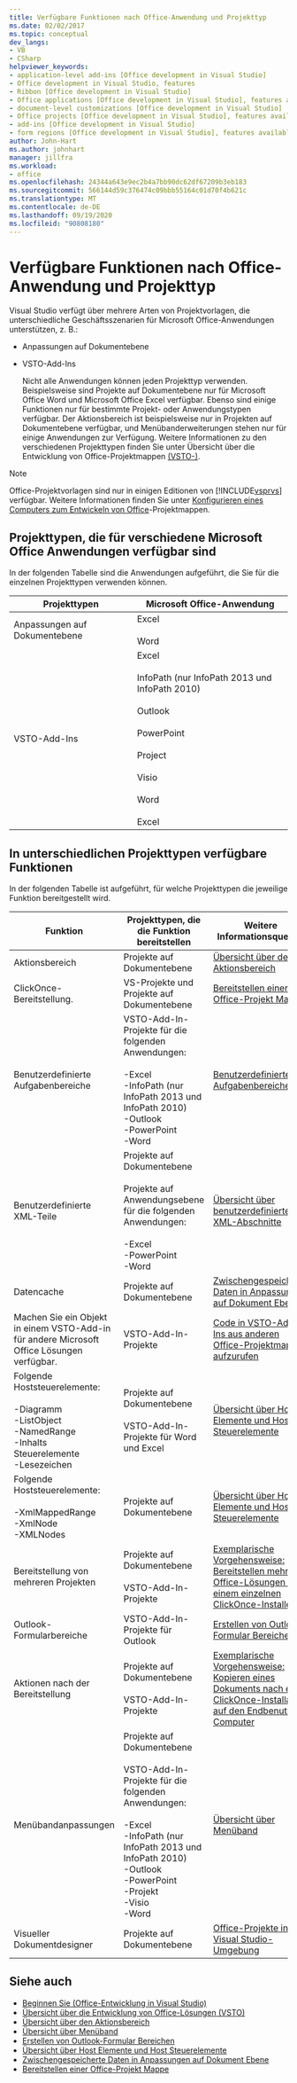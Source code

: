 ```yaml
---
title: Verfügbare Funktionen nach Office-Anwendung und Projekttyp
ms.date: 02/02/2017
ms.topic: conceptual
dev_langs:
- VB
- CSharp
helpviewer_keywords:
- application-level add-ins [Office development in Visual Studio]
- Office development in Visual Studio, features
- Ribbon [Office development in Visual Studio]
- Office applications [Office development in Visual Studio], features available
- document-level customizations [Office development in Visual Studio]
- Office projects [Office development in Visual Studio], features available
- add-ins [Office development in Visual Studio]
- form regions [Office development in Visual Studio], features available
author: John-Hart
ms.author: johnhart
manager: jillfra
ms.workload:
- office
ms.openlocfilehash: 24344a643e9ec2b4a7bb90dc62df67209b3eb183
ms.sourcegitcommit: 566144d59c376474c09bbb55164c01d70f4b621c
ms.translationtype: MT
ms.contentlocale: de-DE
ms.lasthandoff: 09/19/2020
ms.locfileid: "90808180"
---
```

# <a name="features-available-by-office-application-and-project-type"></a>Verfügbare Funktionen nach Office-Anwendung und Projekttyp
  Visual Studio verfügt über mehrere Arten von Projektvorlagen, die unterschiedliche Geschäftsszenarien für Microsoft Office-Anwendungen unterstützen, z. B.:

- Anpassungen auf Dokumentebene

- VSTO-Add-Ins

  Nicht alle Anwendungen können jeden Projekttyp verwenden. Beispielsweise sind Projekte auf Dokumentebene nur für Microsoft Office Word und Microsoft Office Excel verfügbar. Ebenso sind einige Funktionen nur für bestimmte Projekt- oder Anwendungstypen verfügbar. Der Aktionsbereich ist beispielsweise nur in Projekten auf Dokumentebene verfügbar, und Menübanderweiterungen stehen nur für einige Anwendungen zur Verfügung. Weitere Informationen zu den verschiedenen Projekttypen finden Sie unter Übersicht über die Entwicklung von Office-Projektmappen [&#40;VSTO-&#41;](../vsto/office-solutions-development-overview-vsto.md).

> [!NOTE]
> Office-Projektvorlagen sind nur in einigen Editionen von [!INCLUDE[vsprvs](../sharepoint/includes/vsprvs-md.md)] verfügbar. Weitere Informationen finden Sie unter [Konfigurieren eines Computers zum Entwickeln von Office](../vsto/configuring-a-computer-to-develop-office-solutions.md)-Projektmappen.

## <a name="project-types-available-for-different-microsoft-office-applications"></a>Projekttypen, die für verschiedene Microsoft Office Anwendungen verfügbar sind
 In der folgenden Tabelle sind die Anwendungen aufgeführt, die Sie für die einzelnen Projekttypen verwenden können.

|Projekttypen|Microsoft Office-Anwendung|
|-------------------|----------------------------------|
|Anpassungen auf Dokumentebene|Excel<br /><br /> Word|
|VSTO-Add-Ins|Excel<br /><br /> InfoPath (nur InfoPath 2013 und InfoPath 2010)<br /><br /> Outlook<br /><br /> PowerPoint<br /><br /> Project<br /><br /> Visio<br /><br /> Word<br /><br /> Excel|

## <a name="features-available-in-different-project-types"></a>In unterschiedlichen Projekttypen verfügbare Funktionen
 In der folgenden Tabelle ist aufgeführt, für welche Projekttypen die jeweilige Funktion bereitgestellt wird.

|Funktion|Projekttypen, die die Funktion bereitstellen|Weitere Informationsquellen|
|-------------|--------------------------------------------|---------------------|
|Aktionsbereich|Projekte auf Dokumentebene|[Übersicht über den Aktionsbereich](../vsto/actions-pane-overview.md)|
|ClickOnce-Bereitstellung.|VS-Projekte und Projekte auf Dokumentebene|[Bereitstellen einer Office-Projekt Mappe](../vsto/deploying-an-office-solution.md)|
|Benutzerdefinierte Aufgabenbereiche|VSTO-Add-In-Projekte für die folgenden Anwendungen:<br /><br /> -Excel<br />-InfoPath (nur InfoPath 2013 und InfoPath 2010)<br />-Outlook<br />-PowerPoint<br />-Word|[Benutzerdefinierte Aufgabenbereiche](../vsto/custom-task-panes.md)|
|Benutzerdefinierte XML-Teile|Projekte auf Dokumentebene<br /><br /> Projekte auf Anwendungsebene für die folgenden Anwendungen:<br /><br /> -Excel<br />-PowerPoint<br />-Word|[Übersicht über benutzerdefinierte XML-Abschnitte](../vsto/custom-xml-parts-overview.md)|
|Datencache|Projekte auf Dokumentebene|[Zwischengespeicherte Daten in Anpassungen auf Dokument Ebene](../vsto/cached-data-in-document-level-customizations.md)|
|Machen Sie ein Objekt in einem VSTO-Add-in für andere Microsoft Office Lösungen verfügbar.|VSTO-Add-In-Projekte|[Code in VSTO-Add-Ins aus anderen Office-Projektmappen aufzurufen](../vsto/calling-code-in-vsto-add-ins-from-other-office-solutions.md)|
|Folgende Hoststeuerelemente:<br /><br /> -Diagramm<br />-ListObject<br />-NamedRange<br />-Inhalts Steuerelemente<br />-Lesezeichen|Projekte auf Dokumentebene<br /><br /> VSTO-Add-In-Projekte für Word und Excel|[Übersicht über Host Elemente und Host Steuerelemente](../vsto/host-items-and-host-controls-overview.md)|
|Folgende Hoststeuerelemente:<br /><br /> -XmlMappedRange<br />-XmlNode<br />-XMLNodes|Projekte auf Dokumentebene|[Übersicht über Host Elemente und Host Steuerelemente](../vsto/host-items-and-host-controls-overview.md)|
|Bereitstellung von mehreren Projekten|Projekte auf Dokumentebene<br /><br /> VSTO-Add-In-Projekte|[Exemplarische Vorgehensweise: Bereitstellen mehrerer Office-Lösungen in einem einzelnen ClickOnce-Installer](/previous-versions/dd465290(v=vs.110))|
|Outlook-Formularbereiche|VSTO-Add-In-Projekte für Outlook|[Erstellen von Outlook-Formular Bereichen](../vsto/creating-outlook-form-regions.md)|
|Aktionen nach der Bereitstellung|Projekte auf Dokumentebene<br /><br /> VSTO-Add-In-Projekte|[Exemplarische Vorgehensweise: Kopieren eines Dokuments nach einer ClickOnce-Installation auf den Endbenutzer Computer](/previous-versions/dd465291(v=vs.110))|
|Menübandanpassungen|Projekte auf Dokumentebene<br /><br /> VSTO-Add-In-Projekte für die folgenden Anwendungen:<br /><br /> -Excel<br />-InfoPath (nur InfoPath 2013 und InfoPath 2010)<br />-Outlook<br />-PowerPoint<br />-Projekt<br />-Visio<br />-Word|[Übersicht über Menüband](../vsto/ribbon-overview.md)|
|Visueller Dokumentdesigner|Projekte auf Dokumentebene|[Office-Projekte in der Visual Studio-Umgebung](../vsto/office-projects-in-the-visual-studio-environment.md)|

## <a name="see-also"></a>Siehe auch
- [Beginnen Sie &#40;Office-Entwicklung in Visual Studio&#41;](../vsto/getting-started-office-development-in-visual-studio.md)
- [Übersicht über die Entwicklung von Office-Lösungen &#40;VSTO&#41;](../vsto/office-solutions-development-overview-vsto.md)
- [Übersicht über den Aktionsbereich](../vsto/actions-pane-overview.md)
- [Übersicht über Menüband](../vsto/ribbon-overview.md)
- [Erstellen von Outlook-Formular Bereichen](../vsto/creating-outlook-form-regions.md)
- [Übersicht über Host Elemente und Host Steuerelemente](../vsto/host-items-and-host-controls-overview.md)
- [Zwischengespeicherte Daten in Anpassungen auf Dokument Ebene](../vsto/cached-data-in-document-level-customizations.md)
- [Bereitstellen einer Office-Projekt Mappe](../vsto/deploying-an-office-solution.md)